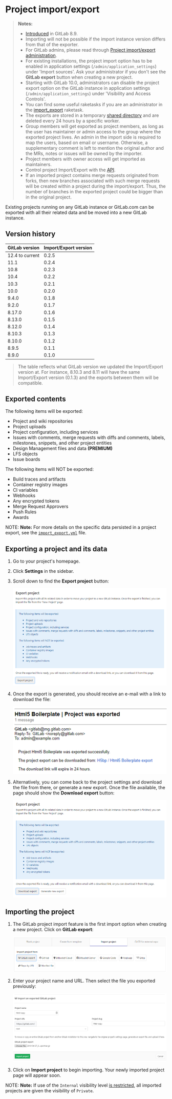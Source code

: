 # Project import/export

>**Notes:**
>
> - [Introduced](https://gitlab.com/gitlab-org/gitlab-foss/issues/3050) in GitLab 8.9.
> - Importing will not be possible if the import instance version differs from
>   that of the exporter.
> - For GitLab admins, please read through
>   [Project import/export administration](../../../administration/raketasks/project_import_export.md).
> - For existing installations, the project import option has to be enabled in
>   application settings (`/admin/application_settings`) under 'Import sources'.
>   Ask your administrator if you don't see the **GitLab export** button when
>   creating a new project.
> - Starting with GitLab 10.0, administrators can disable the project export option
>   on the GitLab instance in application settings (`/admin/application_settings`)
>   under 'Visibility and Access Controls'.
> - You can find some useful raketasks if you are an administrator in the
>   [import_export](../../../administration/raketasks/project_import_export.md) raketask.
> - The exports are stored in a temporary [shared directory](../../../development/shared_files.md)
>   and are deleted every 24 hours by a specific worker.
> - Group members will get exported as project members, as long as the user has
>   maintainer or admin access to the group where the exported project lives. An admin
>   in the import side is required to map the users, based on email or username.
>   Otherwise, a supplementary comment is left to mention the original author and
>   the MRs, notes or issues will be owned by the importer.
> - Project members with owner access will get imported as maintainers.
> - Control project Import/Export with the [API](../../../api/project_import_export.md).
> - If an imported project contains merge requests originated from forks,
>   then new branches associated with such merge requests will be created
>   within a project during the import/export. Thus, the number of branches
>   in the exported project could be bigger than in the original project.

Existing projects running on any GitLab instance or GitLab.com can be exported
with all their related data and be moved into a new GitLab instance.

## Version history

| GitLab version   | Import/Export version |
| ---------------- | --------------------- |
| 12.4 to current  | 0.2.5                 |
| 11.1             | 0.2.4                 |
| 10.8             | 0.2.3                 |
| 10.4             | 0.2.2                 |
| 10.3             | 0.2.1                 |
| 10.0             | 0.2.0                 |
| 9.4.0            | 0.1.8                 |
| 9.2.0            | 0.1.7                 |
| 8.17.0           | 0.1.6                 |
| 8.13.0           | 0.1.5                 |
| 8.12.0           | 0.1.4                 |
| 8.10.3           | 0.1.3                 |
| 8.10.0           | 0.1.2                 |
| 8.9.5            | 0.1.1                 |
| 8.9.0            | 0.1.0                 |

 > The table reflects what GitLab version we updated the Import/Export version at.
 > For instance, 8.10.3 and 8.11 will have the same Import/Export version (0.1.3)
 > and the exports between them will be compatible.

## Exported contents

The following items will be exported:

- Project and wiki repositories
- Project uploads
- Project configuration, including services
- Issues with comments, merge requests with diffs and comments, labels, milestones, snippets,
  and other project entities
- Design Management files and data **(PREMIUM)**
- LFS objects
- Issue boards

The following items will NOT be exported:

- Build traces and artifacts
- Container registry images
- CI variables
- Webhooks
- Any encrypted tokens
- Merge Request Approvers
- Push Rules
- Awards

NOTE: **Note:**
For more details on the specific data persisted in a project export, see the
[`import_export.yml`](https://gitlab.com/gitlab-org/gitlab/blob/master/lib/gitlab/import_export/import_export.yml) file.

## Exporting a project and its data

1. Go to your project's homepage.

1. Click **Settings** in the sidebar.

1. Scroll down to find the **Export project** button:

   ![Export button](img/import_export_export_button.png)

1. Once the export is generated, you should receive an e-mail with a link to
   download the file:

   ![Email download link](img/import_export_mail_link.png)

1. Alternatively, you can come back to the project settings and download the
   file from there, or generate a new export. Once the file available, the page
   should show the **Download export** button:

   ![Download export](img/import_export_download_export.png)

## Importing the project

1. The GitLab project import feature is the first import option when creating a
   new project. Click on **GitLab export**:

   ![New project](img/import_export_new_project.png)

1. Enter your project name and URL. Then select the file you exported previously:

   ![Select file](img/import_export_select_file.png)

1. Click on **Import project** to begin importing. Your newly imported project
   page will appear soon.

NOTE: **Note:**
If use of the `Internal` visibility level
[is restricted](../../../public_access/public_access.md#restricting-the-use-of-public-or-internal-projects),
all imported projects are given the visibility of `Private`.
